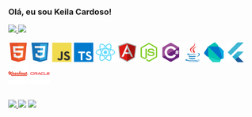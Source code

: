 ### Olá, eu sou Keila Cardoso!


<div>
 <a href="https://github.com/keilacardoso">
 <img width="500" src="https://github-readme-stats.vercel.app/api?username=keilacardoso&show_icons=true&theme=dark&include_all_commits=true&count_private=true"/>
 <img width="418" src="https://github-readme-stats.vercel.app/api/top-langs/?username=keilacardoso&layout=compact&langs_count=16&theme=dark"/>
</div>   

<div style="display:inline-block"><br>
  <img aling="center" alt="Keila-Html" heigth="30" width="40" src="https://raw.githubusercontent.com/devicons/devicon/master/icons/html5/html5-original.svg">
  <img aling="center" alt="Keila-Css" heigth="30" width="40" src="https://raw.githubusercontent.com/devicons/devicon/master/icons/css3/css3-original.svg">
  <img aling="center" alt="Keila-Javascript" heigth="30" width="40" src="https://raw.githubusercontent.com/devicons/devicon/master/icons/javascript/javascript-original.svg">
  <img aling="center" alt="Keila-Typescript" heigth="30" width="40" src="https://raw.githubusercontent.com/devicons/devicon/master/icons/typescript/typescript-original.svg">
  <img aling="center" alt="Keila-React" heigth="30" width="40" src="https://raw.githubusercontent.com/devicons/devicon/master/icons/react/react-original.svg">
  <img aling="center" alt="Keila-Angular" heigth="30" width="40" src="https://raw.githubusercontent.com/devicons/devicon/master/icons/angularjs/angularjs-original.svg">
  <img aling="center" alt="Keila-Node" heigth="30" width="40" src="https://raw.githubusercontent.com/devicons/devicon/master/icons/nodejs/nodejs-original.svg">
  <img aling="center" alt="Keila-Csharp" heigth="30" width="40" src="https://raw.githubusercontent.com/devicons/devicon/master/icons/csharp/csharp-original.svg">
  <img aling="center" alt="Keila-Java" heigth="30" width="40" src="https://raw.githubusercontent.com/devicons/devicon/master/icons/java/java-original.svg">
  <img aling="center" alt="Keila-Dart" heigth="30" width="40" src="https://raw.githubusercontent.com/devicons/devicon/master/icons/dart/dart-original.svg">
  <img aling="center" alt="Keila-Flutter" heigth="30" width="40" src="https://raw.githubusercontent.com/devicons/devicon/master/icons/flutter/flutter-original.svg">
  <img aling="center" alt="Keila-Knockout" heigth="30" width="40" src="https://raw.githubusercontent.com/devicons/devicon/master/icons/knockout/knockout-plain-wordmark.svg">
  <img aling="center" alt="Keila-Oracle" heigth="30" width="40" src="https://raw.githubusercontent.com/devicons/devicon/master/icons/oracle/oracle-original.svg">
</div>  
 
 ##
 
 <div>
  <a href="https://www.linkedin.com/in/keila-cardoso/" target="_blank"><img src="https://img.shields.io/badge/LinkedIn-0077B5?style=for-the-badge&logo=linkedin&logoColor=white">     </a>
  <a href="https://www.instagram.com/keiladcardoso/" target="_blank"><img src="https://img.shields.io/badge/Instagram-E4405F?style=for-the-badge&logo=instagram&logoColor=white"></a>
 <a href="mailto:keila_dcardoso@hotmail.com" target="_blank"><img src="https://img.shields.io/badge/Microsoft_Outlook-0078D4?style=for-the-badge&logo=microsoft-outlook&logoColor=white"></a> </div>
  
 

